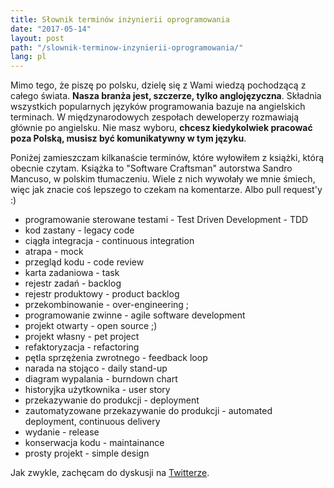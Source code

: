 ```yaml
---
title: Słownik terminów inżynierii oprogramowania
date: "2017-05-14"
layout: post
path: "/slownik-terminow-inzynierii-oprogramowania/"
lang: pl
---
```


Mimo tego, że piszę po polsku, dzielę się z Wami wiedzą pochodzącą z całego świata. **Nasza branża jest, szczerze, tylko anglojęzyczna**. Składnia wszystkich popularnych języków programowania bazuje na angielskich terminach. W międzynarodowych zespołach deweloperzy rozmawiają głównie po angielsku. Nie masz wyboru, **chcesz kiedykolwiek pracować poza Polską, musisz być komunikatywny w tym języku**.

Poniżej zamieszczam kilkanaście terminów, które wyłowiłem z książki, którą obecnie czytam. Książka to "Software Craftsman" autorstwa Sandro Mancuso, w polskim tłumaczeniu. Wiele z nich wywołały we mnie śmiech, więc jak znacie coś lepszego to czekam na komentarze. Albo pull request'y :)

- programowanie sterowane testami - Test Driven Development - TDD
- kod zastany - legacy code
- ciągła integracja - continuous integration
- atrapa - mock
- przegląd kodu - code review
- karta zadaniowa - task
- rejestr zadań - backlog
- rejestr produktowy - product backlog
- przekombinowanie - over-engineering ;
- programowanie zwinne - agile software development
- projekt otwarty - open source ;)
- projekt własny - pet project
- refaktoryzacja - refactoring
- pętla sprzężenia zwrotnego - feedback loop
- narada na stojąco  - daily stand-up
- diagram wypalania - burndown chart
- historyjka użytkownika - user story
- przekazywanie do produkcji - deployment
- zautomatyzowane przekazywanie do produkcji - automated deployment, continuous delivery
- wydanie - release
- konserwacja kodu - maintainance
- prosty projekt - simple design

Jak zwykle, zachęcam do dyskusji na [Twitterze](https://twitter.com/krzysu).

